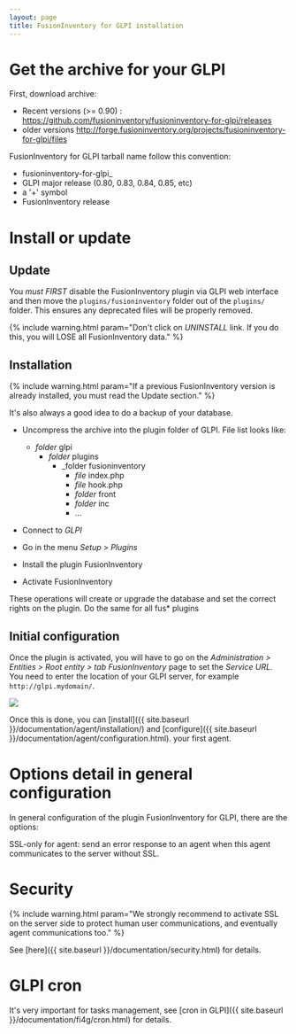 ```yaml
---
layout: page
title: FusionInventory for GLPI installation
---
```


# Get the archive for your GLPI

First, download archive: 

* Recent versions (>= 0.90) : <https://github.com/fusioninventory/fusioninventory-for-glpi/releases>
* older versions <http://forge.fusioninventory.org/projects/fusioninventory-for-glpi/files>

FusionInventory for GLPI tarball name follow this convention:

* fusioninventory-for-glpi_
* GLPI major release (0.80, 0.83, 0.84, 0.85, etc)
* a '+' symbol
* FusionInventory release

# Install or update

## Update

You *must* *FIRST* disable the FusionInventory plugin via GLPI web interface and then move the `plugins/fusioninventory` folder out of the `plugins/` folder. This ensures any deprecated files will be properly removed.

{% include warning.html param="Don't click on <em>UNINSTALL</em> link. If you do this, you will LOSE all FusionInventory data." %}

## Installation

{% include warning.html param="If a previous FusionInventory version is already installed, you must read the Update section." %}

It's also always a good idea to do a backup of your database.

* Uncompress the archive into the plugin folder of GLPI. File list looks like:

    - _folder_ glpi
      - _folder_ plugins
         - _folder fusioninventory
            - _file_ index.php
            - _file_ hook.php
            - _folder_ front
            - _folder_ inc
            - …

* Connect to _GLPI_
* Go in the menu _Setup_ > _Plugins_
* Install the plugin FusionInventory
* Activate FusionInventory 

These operations will create or upgrade the database and set the correct rights on the plugin.
Do the same for all fus* plugins

## Initial configuration

Once the plugin is activated, you will have to go on the _Administration > Entities > Root entity > tab FusionInventory_
page to set the *Service URL*. You need to enter the location of your GLPI server, for example `http://glpi.mydomain/`.

![](images/service_url.png)

Once this is done, you can [install]({{ site.baseurl }}/documentation/agent/installation/) and [configure]({{ site.baseurl }}/documentation/agent/configuration.html).  your first agent.

# Options detail in general configuration

In general configuration of the plugin FusionInventory for GLPI, there are the options:

SSL-only for agent: send an error response to an agent when this agent communicates to the server without SSL.

# Security

{% include warning.html param="We strongly recommend to activate SSL on the server side to protect human user communications, and eventually agent communications too." %}

See [here]({{ site.baseurl }}/documentation/security.html) for details.

# GLPI cron

It's very important for tasks management, see [cron in GLPI]({{ site.baseurl }}/documentation/fi4g/cron.html) for details.
